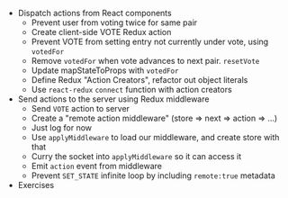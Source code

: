 * Dispatch actions from React components
  * Prevent user from voting twice for same pair
  * Create client-side VOTE Redux action
  * Prevent VOTE from setting entry not currently under vote, using `votedFor`
  * Remove `votedFor` when vote advances to next pair. `resetVote`
  * Update mapStateToProps with `votedFor`
  * Define Redux "Action Creators", refactor out object literals
  * Use `react-redux` `connect` function with action creators
* Send actions to the server using Redux middleware
  * Send `VOTE` action to server
  * Create a "remote action middleware" (store => next => action => ...)
  * Just log for now
  * Use `applyMiddleware` to load our middleware, and create store with that
  * Curry the socket into `applyMiddleware` so it can access it
  * Emit `action` event from middleware
  * Prevent `SET_STATE` infinite loop by including `remote:true` metadata
* Exercises
